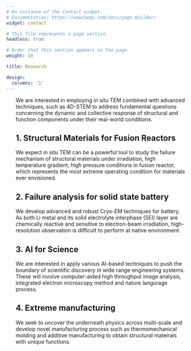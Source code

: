 ```yaml
---
# An instance of the Contact widget.
# Documentation: https://wowchemy.com/docs/page-builder/
widget: contact

# This file represents a page section.
headless: true

# Order that this section appears on the page.
weight: 10

title: Research

design:
  columns: '1'
---
```


<div style="width: 90%; margin: 0 auto;">
<p>We are interested in employing in situ TEM combined with advanced techniques, such as 4D-STEM to address fundamental questions concerning the dynamic and collective response of structural and function components under their real-world conditions.  </p>


<h2>1.	Structural Materials for Fusion Reactors</h2>
<p> We expect in situ TEM can be a powerful tool to study the failure mechanism of structural materials under irradiation, high temperature gradient, high pressure conditions in fusion reactor, which represents the most extreme operating condition for materials ever envisioned.</p>

<h2>2.	Failure analysis for solid state battery</h2>
<p>We develop advanced and robust Cryo-EM techniques for battery. As both Li metal and its solid electrolyte interphase (SEI) layer are chemically reactive and sensitive to electron-beam irradiation, high-resolution observation is difficult to perform at native environment.</p>

<h2>3.	AI for Science</h2>
<p>We are interested in apply various AI-based techniques to push the boundary of scientific discovery in wide range engineering systems. These will involve computer-aided high throughput image analysis, integrated electron microscopy method and nature langurage process.</p>

<h2>4.	Extreme manufacturing</h2>
<p>We seek to uncover the underneath physics across multi-scale and develop novel manufacturing process such as thermomechanical molding and additive manufacturing to obtain structural mateirals with unique functions.</p>
</div>
